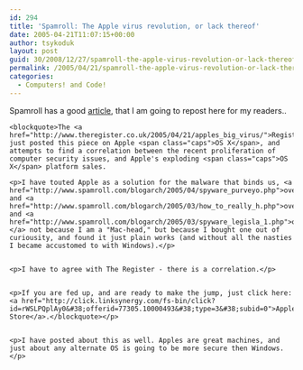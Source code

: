 ```yaml
---
id: 294
title: 'Spamroll: The Apple virus revolution, or lack thereof'
date: 2005-04-21T11:07:15+00:00
author: tsykoduk
layout: post
guid: 30/2008/12/27/spamroll-the-apple-virus-revolution-or-lack-thereof
permalink: /2005/04/21/spamroll-the-apple-virus-revolution-or-lack-thereof/
categories:
  - Computers! and Code!
---
```

<p>Spamroll has a good <a href="http://www.spamroll.com/blogarch/2005/04/the_apple_virus.php">article,</a> that I am going to repost here for my readers..</p>


	<blockquote>The <a href="http://www.theregister.co.uk/2005/04/21/apples_big_virus/">Register</a> just posted this piece on Apple <span class="caps">OS X</span>, and attempts to find a correlation between the recent proliferation of computer security issues, and Apple's exploding <span class="caps">OS X</span> platform sales.

	<p>I have touted Apple as a solution for the malware that binds us, <a href="http://www.spamroll.com/blogarch/2005/04/spyware_purveyo.php">over</a> and <a href="http://www.spamroll.com/blogarch/2005/03/how_to_really_h.php">over</a> and <a href="http://www.spamroll.com/blogarch/2005/03/spyware_legisla_1.php">over,</a> not because I am a "Mac-head," but because I bought one out of curiousity, and found it just plain works (and without all the nasties I became accustomed to with Windows).</p>


	<p>I have to agree with The Register - there is a correlation.</p>


	<p>If you are fed up, and are ready to make the jump, just click here: <a href="http://click.linksynergy.com/fs-bin/click?id=rWSLPQplAy0&#38;offerid=77305.10000493&#38;type=3&#38;subid=0">Apple Store</a>.</blockquote></p>


	<p>I have posted about this as well. Apples are great machines, and just about any alternate OS is going to be more secure then Windows.</p>